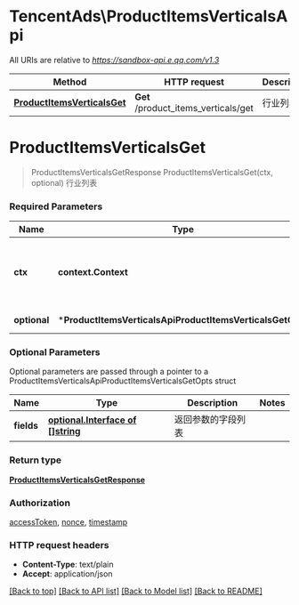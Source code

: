 # TencentAds\ProductItemsVerticalsApi

All URIs are relative to *https://sandbox-api.e.qq.com/v1.3*

Method | HTTP request | Description
------------- | ------------- | -------------
[**ProductItemsVerticalsGet**](ProductItemsVerticalsApi.md#ProductItemsVerticalsGet) | **Get** /product_items_verticals/get | 行业列表


# **ProductItemsVerticalsGet**
> ProductItemsVerticalsGetResponse ProductItemsVerticalsGet(ctx, optional)
行业列表

### Required Parameters

Name | Type | Description  | Notes
------------- | ------------- | ------------- | -------------
 **ctx** | **context.Context** | context for authentication, logging, cancellation, deadlines, tracing, etc.
 **optional** | ***ProductItemsVerticalsApiProductItemsVerticalsGetOpts** | optional parameters | nil if no parameters

### Optional Parameters
Optional parameters are passed through a pointer to a ProductItemsVerticalsApiProductItemsVerticalsGetOpts struct

Name | Type | Description  | Notes
------------- | ------------- | ------------- | -------------
 **fields** | [**optional.Interface of []string**](string.md)| 返回参数的字段列表 | 

### Return type

[**ProductItemsVerticalsGetResponse**](ProductItemsVerticalsGetResponse.md)

### Authorization

[accessToken](../README.md#accessToken), [nonce](../README.md#nonce), [timestamp](../README.md#timestamp)

### HTTP request headers

 - **Content-Type**: text/plain
 - **Accept**: application/json

[[Back to top]](#) [[Back to API list]](../README.md#documentation-for-api-endpoints) [[Back to Model list]](../README.md#documentation-for-models) [[Back to README]](../README.md)

